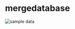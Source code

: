 # mergedatabase

![sample data](/repository/assets/305580415_3259097197682367_8967152477425507625_n.png?raw=true "sample data")
